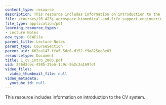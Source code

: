 ```yaml
---
content_type: resource
description: This resource includes information on introduction to the CV system.
file: /courses/16-423j-aerospace-biomedical-and-life-support-engineering-spring-2006/24643cec459525eb1c9c9a2c3a169fdf_1_cv_intro_2005.pdf
file_type: application/pdf
learning_resource_types:
- Lecture Notes
ocw_type: OCWFile
parent_title: Lecture Notes
parent_type: CourseSection
parent_uid: 662ca147-ffa5-5dc6-d152-f9a825ee8e03
resourcetype: Document
title: 1_cv_intro_2005.pdf
uid: 24643cec-4595-25eb-1c9c-9a2c3a169fdf
video_files:
  video_thumbnail_file: null
video_metadata:
  youtube_id: null
---
```

This resource includes information on introduction to the CV system.

